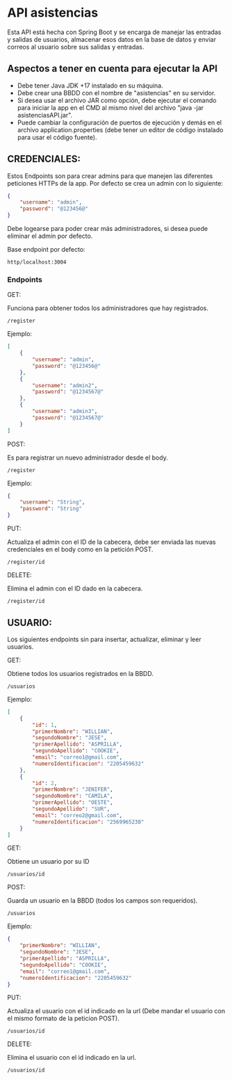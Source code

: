 # API asistencias 

Esta API está hecha con Spring Boot y se encarga de manejar las entradas y salidas de usuarios, almacenar esos datos en la base de datos y enviar correos al usuario sobre sus salidas y entradas.

## Aspectos a tener en cuenta para ejecutar la API
- Debe tener Java JDK +17 instalado en su máquina.
- Debe crear una BBDD con el nombre de "asistencias" en su servidor.
- Si desea usar el archivo JAR como opción, debe ejecutar el comando para iniciar la app en el CMD al mismo nivel del archivo "java -jar asistenciasAPI.jar".
- Puede cambiar la configuración de puertos de ejecución y demás en el archivo application.properties (debe tener un editor de código instalado para usar el código fuente).

## CREDENCIALES:
Estos Endpoints son para crear admins para que manejen las diferentes peticiones HTTPs de la app.
Por defecto se crea un admin con lo siguiente:

```json
{
    "username": "admin",
    "password": "@123456@"
}
```
Debe logearse para poder crear más administradores, si desea puede eliminar el admin por defecto.

Base endpoint por defecto: 
```url
http/localhost:3004
```

### Endpoints

GET: 

Funciona para obtener todos los administradores que hay registrados.
```url
/register
``` 
Ejemplo:
```json
[
    {
        "username": "admin",
        "password": "@123456@"
    },
    {
        "username": "admin2",
        "password": "@1234567@"
    },
    {
        "username": "admin3",
        "password": "@1234567@"
    }
]
```

POST:

Es para registrar un nuevo administrador desde el body.
```url
/register
```
Ejemplo:
```json
{
    "username": "String",
    "password": "String"
}
```

PUT:

Actualiza el admin con el ID de la cabecera, debe ser enviada las nuevas credenciales en el body como en la petición POST.
```url
/register/id
``` 

DELETE:

Elimina el admin con el ID dado en la cabecera.
```url
/register/id
``` 

## USUARIO:

Los siguientes endpoints sin para insertar, actualizar, eliminar y leer usuarios.

GET:

Obtiene todos los usuarios registrados en la BBDD.
```url
/usuarios
```
Ejemplo:
```json
[
    {
        "id": 1,
        "primerNombre": "WILLIAN",
        "segundoNombre": "JESE",
        "primerApellido": "ASPRILLA",
        "segundoApellido": "COOKIE",
        "email": "correo1@gmail.com",
        "numeroIdentificacion": "2205459632"
    },
    {
        "id": 2,
        "primerNombre": "JENIFER",
        "segundoNombre": "CAMILA",
        "primerApellido": "OESTE",
        "segundoApellido": "SUR",
        "email": "correo2@gmail.com",
        "numeroIdentificacion": "2569965238"
    }
]
```

GET:

Obtiene un usuario por su ID
```url
/usuarios/id
```

POST:

Guarda un usuario en la BBDD (todos los campos son requeridos).
```url
/usuarios
```
Ejemplo:
```json
{
    "primerNombre": "WILLIAN",
    "segundoNombre": "JESE",
    "primerApellido": "ASPRILLA",
    "segundoApellido": "COOKIE",
    "email": "correo1@gmail.com",
    "numeroIdentificacion": "2205459632"
}
```

PUT:

Actualiza el usuario con el id indicado en la url (Debe mandar el usuario con el mismo formato de la peticion POST).
```url
/usuarios/id
```

DELETE:

Elimina el usuario con el id indicado en la url.
```url
/usuarios/id
``` 
